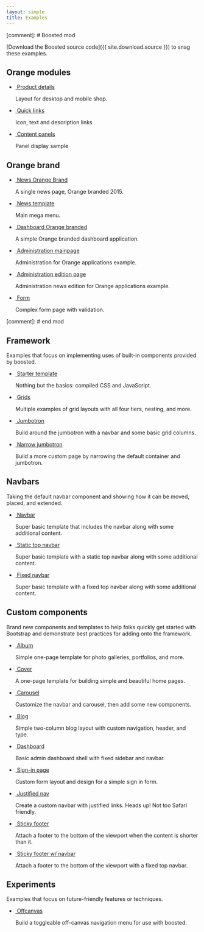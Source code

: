 ```yaml
---
layout: simple
title: Examples
---
```


[comment]: # Boosted mod

[Download the Boosted source code]({{ site.download.source }}) to snag these examples.

## Orange modules

<ul class="row bd-examples">
  <li class="col-6 col-md-4">
    <a href="{{ site.baseurl }}/examples/module-012-product-details/">
      <img class="img-thumbnail" src="{{ site.baseurl }}/examples/screenshots/module-012-product-details.png" alt="">
      <span class="h4">Product details</span>
    </a>    
    <p>Layout for desktop and mobile shop.</p>
  </li>

  <li class="col-6 col-md-4">
    <a href="{{ site.baseurl }}/examples/module-002-quick-links/">
      <img class="img-thumbnail" src="{{ site.baseurl }}/examples/screenshots/module-002-quick-links.png" alt="">
      <span class="h4">Quick links</span>
    </a>
    <p>Icon, text and description links</p>
  </li>

  <li class="col-6 col-md-4">
    <a href="{{ site.baseurl }}/examples/module-006-content-panel/">
      <img class="img-thumbnail" src="{{ site.baseurl }}/examples/screenshots/module-006-content-panels.png" alt="">
      <span class="h4">Content panels</span>
    </a>
    <p>Panel display sample</p>
  </li>
</ul>

## Orange brand

<ul class="row bd-examples">
  <li class="col-6 col-md-4">
    <a href="{{ site.baseurl }}/examples/orange-brand-2015/">
      <img class="img-thumbnail" src="{{ site.baseurl }}/examples/screenshots/brand_2015.jpg" alt="">
      <span class="h4">News Orange Brand</span>
    </a>
    <p>A single news page, Orange branded 2015.</p>
  </li>

  <li class="col-6 col-md-4">
    <a href="{{ site.baseurl }}/examples/orange-news/">
      <img class="img-thumbnail" src="{{ site.baseurl }}/examples/screenshots/example_news.jpg" alt="">
      <span class="h4">News template</span>
    </a>
    <p>Main mega menu.</p>
  </li>

  <li class="col-6 col-md-4">
    <a href="{{ site.baseurl }}/examples/orange-dashboard/">
      <img class="img-thumbnail" src="{{ site.baseurl }}/examples/screenshots/example_dashboard.jpg" alt="">
      <span class="h4">Dashboard Orange branded</span>
    </a>
    <p>A simple Orange branded dashboard application.</p>
  </li>

  <li class="col-6 col-md-4">
    <a href="{{ site.baseurl }}/examples/orange-admin/">
      <img class="img-thumbnail" src="{{ site.baseurl }}/examples/screenshots/example_admin.jpg" alt="">
      <span class="h4">Administration mainpage</span>
    </a>
    <p>Administration for Orange applications example.</p>
  </li>

  <li class="col-6 col-md-4">
    <a href="{{ site.baseurl }}/examples/orange-admin/edit.html">
      <img class="img-thumbnail" src="{{ site.baseurl }}/examples/screenshots/example_admin.jpg" alt="">
      <span class="h4">Administration edition page</span>
    </a>
    <p>Administration news edition for Orange applications example.</p>
  </li>

  <li class="col-6 col-md-4">
    <a href="{{ site.baseurl }}/examples/orange-form/">
      <img class="img-thumbnail" src="{{ site.baseurl }}/examples/screenshots/example_form.jpg" alt="">
      <span class="h4">Form</span>
    </a>
    <p>Complex form page with validation.</p>
  </li>
</ul>


[comment]: # end mod


## Framework

Examples that focus on implementing uses of built-in components provided by boosted.

<ul class="row bd-examples">
  <li class="col-6 col-md-4">
    <a href="{{ site.baseurl }}/examples/starter-template/">
      <img class="img-thumbnail" src="{{ site.baseurl }}/examples/screenshots/starter-template.jpg" alt="">
      <span class="h4">Starter template</span>
    </a>
    <p>Nothing but the basics: compiled CSS and JavaScript.</p>
  </li>
  <li class="col-6 col-md-4">
    <a href="{{ site.baseurl }}/examples/grid/">
      <img class="img-thumbnail" src="{{ site.baseurl }}/examples/screenshots/grid.jpg" alt="">
      <span class="h4">Grids</span>
    </a>
    <p>Multiple examples of grid layouts with all four tiers, nesting, and more.</p>
  </li>
  <div class="clearfix hidden-md-up"></div>

  <li class="col-6 col-md-4">
    <a href="{{ site.baseurl }}/examples/jumbotron/">
      <img class="img-thumbnail" src="{{ site.baseurl }}/examples/screenshots/jumbotron.jpg" alt="">
      <span class="h4">Jumbotron</span>
    </a>
    <p>Build around the jumbotron with a navbar and some basic grid columns.</p>
  </li>
  <li class="col-6 col-md-4">
    <a href="{{ site.baseurl }}/examples/narrow-jumbotron/">
      <img class="img-thumbnail" src="{{ site.baseurl }}/examples/screenshots/jumbotron-narrow.jpg" alt="">
      <span class="h4">Narrow jumbotron</span>
    </a>
    <p>Build a more custom page by narrowing the default container and jumbotron.</p>
  </li>
</ul>

## Navbars

Taking the default navbar component and showing how it can be moved, placed, and extended.

<ul class="row bd-examples">
  <li class="col-6 col-md-4">
    <a href="{{ site.baseurl }}/examples/navbars/">
      <img class="img-thumbnail" src="{{ site.baseurl }}/examples/screenshots/navbar.jpg" alt="">
      <span class="h4">Navbar</span>
    </a>
    <p>Super basic template that includes the navbar along with some additional content.</p>
  </li>
  <li class="col-6 col-md-4">
    <a href="{{ site.baseurl }}/examples/navbar-top/">
      <img class="img-thumbnail" src="{{ site.baseurl }}/examples/screenshots/navbar-static.jpg" alt="">
      <span class="h4">Static top navbar</span>
    </a>
    <p>Super basic template with a static top navbar along with some additional content.</p>
  </li>
  <div class="clearfix hidden-md-up"></div>

  <li class="col-6 col-md-4">
    <a href="{{ site.baseurl }}/examples/navbar-top-fixed/">
      <img class="img-thumbnail" src="{{ site.baseurl }}/examples/screenshots/navbar-fixed.jpg" alt="">
      <span class="h4">Fixed navbar</span>
    </a>
    <p>Super basic template with a fixed top navbar along with some additional content.</p>
  </li>
</ul>

## Custom components

Brand new components and templates to help folks quickly get started with Bootstrap and demonstrate best practices for adding onto the framework.

<ul class="row bd-examples">
  <li class="col-6 col-md-4">
    <a href="{{ site.baseurl }}/examples/album/">
      <img class="img-thumbnail" src="{{ site.baseurl }}/examples/screenshots/album.jpg" alt="">
      <span class="h4">Album</span>
    </a>
    <p>Simple one-page template for photo galleries, portfolios, and more.</p>
  </li>
  <li class="col-6 col-md-4">
    <a href="{{ site.baseurl }}/examples/cover/">
      <img class="img-thumbnail" src="{{ site.baseurl }}/examples/screenshots/cover.jpg" alt="">
      <span class="h4">Cover</span>
    </a>
    <p>A one-page template for building simple and beautiful home pages.</p>
  </li>
  <div class="clearfix hidden-md-up"></div>

  <li class="col-6 col-md-4">
    <a href="{{ site.baseurl }}/examples/carousel/">
      <img class="img-thumbnail" src="{{ site.baseurl }}/examples/screenshots/carousel.jpg" alt="">
      <span class="h4">Carousel</span>
    </a>
    <p>Customize the navbar and carousel, then add some new components.</p>
  </li>
  <li class="col-6 col-md-4">
    <a href="{{ site.baseurl }}/examples/blog/">
      <img class="img-thumbnail" src="{{ site.baseurl }}/examples/screenshots/blog.jpg" alt="">
      <span class="h4">Blog</span>
    </a>
    <p>Simple two-column blog layout with custom navigation, header, and type.</p>
  </li>
  <div class="clearfix hidden-md-up"></div>

  <li class="col-6 col-md-4">
    <a href="{{ site.baseurl }}/examples/dashboard/">
      <img class="img-thumbnail" src="{{ site.baseurl }}/examples/screenshots/dashboard.jpg" alt="">
      <span class="h4">Dashboard</span>
    </a>
    <p>Basic admin dashboard shell with fixed sidebar and navbar.</p>
  </li>
  <li class="col-6 col-md-4">
    <a href="{{ site.baseurl }}/examples/signin/">
      <img class="img-thumbnail" src="{{ site.baseurl }}/examples/screenshots/sign-in.jpg" alt="">
      <span class="h4">Sign-in page</span>
    </a>
    <p>Custom form layout and design for a simple sign in form.</p>
  </li>
  <div class="clearfix hidden-md-up"></div>

  <li class="col-6 col-md-4">
    <a href="{{ site.baseurl }}/examples/justified-nav/">
      <img class="img-thumbnail" src="{{ site.baseurl }}/examples/screenshots/justified-nav.jpg" alt="">
      <span class="h4">Justified nav</span>
    </a>
    <p>Create a custom navbar with justified links. Heads up! Not too Safari friendly.</p>
  </li>
  <li class="col-6 col-md-4">
    <a href="{{ site.baseurl }}/examples/sticky-footer/">
      <img class="img-thumbnail" src="{{ site.baseurl }}/examples/screenshots/sticky-footer.jpg" alt="">
      <span class="h4">Sticky footer</span>
    </a>
    <p>Attach a footer to the bottom of the viewport when the content is shorter than it.</p>
  </li>
  <div class="clearfix hidden-md-up"></div>

  <li class="col-6 col-md-4">
    <a href="{{ site.baseurl }}/examples/sticky-footer-navbar/">
      <img class="img-thumbnail" src="{{ site.baseurl }}/examples/screenshots/sticky-footer-navbar.jpg" alt="">
      <span class="h4">Sticky footer w/ navbar</span>
    </a>
    <p>Attach a footer to the bottom of the viewport with a fixed top navbar.</p>
  </li>
</ul>

## Experiments

Examples that focus on future-friendly features or techniques.

<ul class="row bd-examples">
  <li class="col-6 col-md-4">
    <a href="{{ site.baseurl }}/examples/offcanvas/">
      <img class="img-thumbnail" src="{{ site.baseurl }}/examples/screenshots/offcanvas.jpg" alt="">
      <span class="h4">Offcanvas</span>
    </a>
    <p>Build a toggleable off-canvas navigation menu for use with boosted.</p>
  </li>
</ul>
